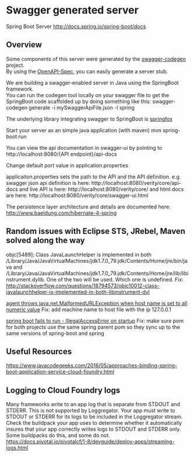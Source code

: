 # Swagger generated server

Spring Boot Server 
http://docs.spring.io/spring-boot/docs

## Overview  
Some components of this server were generated by the [swagger-codegen](https://github.com/swagger-api/swagger-codegen) project.  
By using the [OpenAPI-Spec](https://github.com/swagger-api/swagger-core), you can easily generate a server stub.  

We are building a swagger-enabled server in Java using the SpringBoot framework.  
You can run the codegen tool locally on your swagger file to get the SpringBoot code scaffolded up by doing something like this:
swagger-codegen generate -i mySwaggerApiFile.json -l spring

The underlying library integrating swagger to SpringBoot is [springfox](https://github.com/springfox/springfox)  

Start your server as an simple java application (with maven) mvn spring-boot:run

You can view the api documentation in swagger-ui by pointing to  
http://localhost:8080/{API endpoint}/api-docs 

Change default port value in application.properties

applicaiton.properties sets the path to the API and the API definition. 
e.g. swagger json api definition is here: http://localhost:8080/verity/core/api-docs
and live API is here: http://localhost:8080/verity/core/
and html docs are here: http://localhost:8080/verity/core/swagger-ui.html

The persistence layer architecture and details are documented here: http://www.baeldung.com/hibernate-4-spring

## Random issues with Eclipse STS, JRebel, Maven solved along the way

objc[5489]: Class JavaLaunchHelper is implemented in both /Library/Java/JavaVirtualMachines/jdk1.7.0_79.jdk/Contents/Home/jre/bin/java and /Library/Java/JavaVirtualMachines/jdk1.7.0_79.jdk/Contents/Home/jre/lib/libinstrument.dylib. One of the two will be used. Which one is undefined.
Fix: http://stackoverflow.com/questions/18794573/objc10012-class-javalaunchhelper-is-implemented-in-both-libinstrument-dyl

[agent throws java.net.MalformedURLException when host name is set to all numeric value](http://stackoverflow.com/questions/20093854/jmx-agent-throws-java-net-malformedurlexception-when-host-name-is-set-to-all-num)
Fix: add machine name to host file with the ip 127.0.0.1

[spring boot fails to run - IllegalAccessError on startup](http://stackoverflow.com/questions/20123504/spring-boot-fails-to-run-illegalaccesserror-on-startup)
Fix: make sure pom for both projects use the same spring parent pom so they sync up to the same versions of spring-boot and spring

## Useful Resources
https://www.javacodegeeks.com/2016/05/approaches-binding-spring-boot-application-service-cloud-foundry.html

## Logging to Cloud Foundry logs

Many frameworks write to an app log that is separate from STDOUT and STDERR. This is not supported by Loggregator. Your app must write to STDOUT or STDERR for its logs to be included in the Loggregator stream. Check the buildpack your app uses to determine whether it automatically insures that your app correctly writes logs to STDOUT and STDERR only. Some buildpacks do this, and some do not. https://docs.pivotal.io/pivotalcf/1-8/devguide/deploy-apps/streaming-logs.html